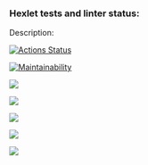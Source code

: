 ### Hexlet tests and linter status:
Description:

[![Actions Status](https://github.com/marinazyuzina/frontend-project-44/workflows/hexlet-check/badge.svg)](https://github.com/marinazyuzina/frontend-project-44/actions)

[![Maintainability](https://api.codeclimate.com/v1/badges/5c29695078235a2dc453/maintainability)](https://codeclimate.com/github/marinazyuzina/frontend-project-44/maintainability)

<a href="https://asciinema.org/a/554328" target="_blank"><img src="https://asciinema.org/a/554328.svg" /></a>

<a href="https://asciinema.org/a/555333" target="_blank"><img src="https://asciinema.org/a/555333.svg" /></a>

<a href="https://asciinema.org/a/555806" target="_blank"><img src="https://asciinema.org/a/555806.svg" /></a>

<a href="https://asciinema.org/a/556846" target="_blank"><img src="https://asciinema.org/a/556846.svg" /></a>

<a href="https://asciinema.org/a/557586" target="_blank"><img src="https://asciinema.org/a/557586.svg" /></a>